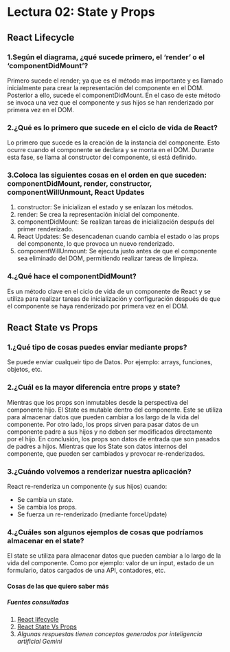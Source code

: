 # Lectura 02: State y Props

## React Lifecycle

### 1.Según el diagrama, ¿qué sucede primero, el ‘render’ o el ‘componentDidMount’?

Primero sucede el render; ya que es el método mas importante y es llamado inicialmente para crear la representación del componente en el DOM. Posterior a ello, sucede el componentDidMount. En el caso de este método se invoca una vez que el componente y sus hijos se han renderizado por primera vez en el DOM. 

### 2.¿Qué es lo primero que sucede en el ciclo de vida de React?

Lo primero que sucede es la creación de la instancia del componente. Esto ocurre cuando el componente se declara y se monta en el DOM. Durante esta fase, se llama al constructor del componente, si está definido.

### 3.Coloca las siguientes cosas en el orden en que suceden: componentDidMount, render, constructor, componentWillUnmount, React Updates

1. constructor: Se inicializan el estado y se enlazan los métodos.
2. render: Se crea la representación inicial del componente.
3. componentDidMount: Se realizan tareas de inicialización después del primer renderizado.
4. React Updates: Se desencadenan cuando cambia el estado o las props del componente, lo que provoca un nuevo renderizado.
5. componentWillUnmount: Se ejecuta justo antes de que el componente sea eliminado del DOM, permitiendo realizar tareas de limpieza.

### 4.¿Qué hace el componentDidMount?

Es un método clave en el ciclo de vida de un componente de React y se utiliza para realizar tareas de inicialización y configuración después de que el componente se haya renderizado por primera vez en el DOM.

## React State vs Props

### 1.¿Qué tipo de cosas puedes enviar mediante props?

Se puede enviar cualqueir tipo de Datos. Por ejemplo: arrays, funciones, objetos, etc.

### 2.¿Cuál es la mayor diferencia entre props y state?

Mientras que los props son inmutables desde la perspectiva del componente hijo. El State es mutable dentro del componente. Este se utiliza para almacenar datos que pueden cambiar a los largo de la vida del componente. Por otro lado, los props sirven para pasar datos de un componente padre a sus hijos y no deben ser modificados directamente por el hijo.
En conclusión, los props son datos de entrada que son pasados de padres a hijos. Mientras que los State son datos internos del componente, que pueden ser cambiados y provocar re-renderizados.

### 3.¿Cuándo volvemos a renderizar nuestra aplicación?

React re-renderiza un componente (y sus hijos) cuando:

- Se cambia un state.
- Se cambia los props.
- Se fuerza un re-renderizado (mediante forceUpdate)

### 4.¿Cuáles son algunos ejemplos de cosas que podríamos almacenar en el state?

El state se utiliza para almacenar datos que pueden cambiar a lo largo de la vida del componente. Como por ejemplo: valor de un input, estado de un formulario, datos cargados de una API, contadores, etc.

#### Cosas de las que quiero saber más

##### Fuentes consultadas

1. [React lifecycle](https://medium.com/@joshuablankenshipnola/react-component-lifecycle-events-cb77e670a093)
2. [React State Vs Props](https://www.youtube.com/watch?v=IYvD9oBCuJI)
3. *Algunas respuestas tienen conceptos generados por inteligencia artificial Gemini*